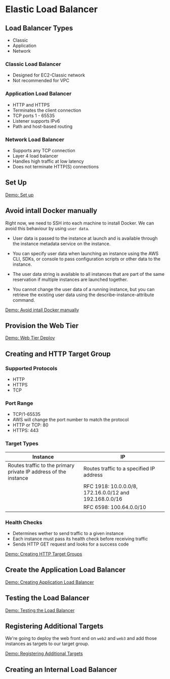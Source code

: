 # Elastic Load Balancer

## Load Balancer Types

- Classic
- Application
- Network

### Classic Load Balancer

- Designed for EC2-Classic network
- Not recommended for VPC

### Application Load Balancer

- HTTP and HTTPS
- Terminates the client connection
- TCP ports 1 - 65535
- Listener supports IPv6
- Path and host-based routing

### Network Load Balancer

- Supports any TCP connection
- Layer 4 load balancer
- Handles high traffic at low latency
- Does not terminate HTTP(S) connections

## Set Up

[Demo: Set up](./demos/01-setup/readme.md)

## Avoid intall Docker manually

Right now, we need to SSH into each machine to install Docker. We can avoid this behaviour by using `user data`.

- User data is passed to the instance at launch and is available through the instance metadata service on the instance.

- You can specify user data when launching an instance using the AWS CLI, SDKs, or console to pass configuration scripts or other data to the instance.

- The user data string is available to all instances that are part of the same reservation if multiple instances are launched together.

- You cannot change the user data of a running instance, but you can retrieve the existing user data using the describe-instance-attribute command.

[Demo: Avoid intall Docker manually](./demos/02-user-data/readme.md)

## Provision the Web Tier

[Demo: Web Tier Deploy](./demos/03-web-tier-deploy/readme.md)

## Creating and HTTP Target Group

### Supported Protocols

- HTTP
- HTTPS
- TCP

### Port Range

- TCP/1-65535
- AWS will change the port number to match the protocol
- HTTP or TCP: 80
- HTTPS: 443

### Target Types

| Instance                                                         | IP                                                     |
| ---------------------------------------------------------------- | ------------------------------------------------------ |
| Routes traffic to the primary private IP address of the instance | Routes traffic to a specified IP address               |
|                                                                  | RFC 1918: 10.0.0.0/8, 172.16.0.0/12 and 192.168.0.0/16 |
|                                                                  | RFC 6598: 100.64.0.0/10                                |

### Health Checks

- Determines wether to send traffic to a given instance
- Each instance must pass its health check before receiving traffic
- Sends HTTP GET request and looks for a success code

[Demo: Creating HTTP Target Groups](./demos/04-create-target-groups/readme.md)

## Create the Application Load Balancer

[Demo: Creating Application Load Balancer](./demos/05-create-app-lb/readme.md)

## Testing the Load Balancer

[Demo: Testing the Load Balancer](./demos/06-testing-lb/readme.md)

## Registering Additional Targets

We're going to deploy the web front end on `web2` and `web3` and add those instances as targets to our target group.

[Demo: Registering Additional Targets](./demos/07-additional-targets/readme.md)

## Creating an Internal Load Balancer

